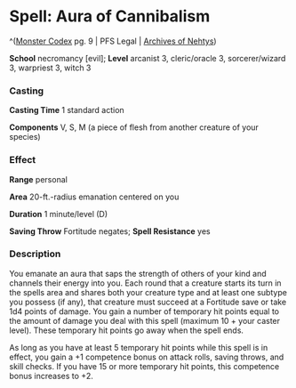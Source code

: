 # Spell: Aura of Cannibalism

^([Monster Codex][ss-aura-of-cannibalism] pg. 9 | PFS Legal | [Archives of Nehtys][sn-aura-of-cannibalism])

**School** necromancy [evil]; **Level** arcanist 3, cleric/oracle 3, sorcerer/wizard 3, warpriest 3, witch 3

### Casting

**Casting Time** 1 standard action  

**Components** V, S, M (a piece of flesh from another creature of your species)

### Effect

**Range** personal  

**Area** 20-ft.-radius emanation centered on you  

**Duration** 1 minute/level (D)  

**Saving Throw** Fortitude negates; **Spell Resistance** yes

### Description

You emanate an aura that saps the strength of others of your kind and channels their energy into you. Each round that a creature starts its turn in the spells area and shares both your creature type and at least one subtype you possess (if any), that creature must succeed at a Fortitude save or take 1d4 points of damage. You gain a number of temporary hit points equal to the amount of damage you deal with this spell (maximum 10 + your caster level). These temporary hit points go away when the spell ends.  

As long as you have at least 5 temporary hit points while this spell is in effect, you gain a +1 competence bonus on attack rolls, saving throws, and skill checks. If you have 15 or more temporary hit points, this competence bonus increases to +2.

[ss-aura-of-cannibalism]: http://paizo.com/products/btpy9926
[sn-aura-of-cannibalism]: http://www.archivesofnethys.com/SpellDisplay.aspx?ItemName=Aura%20of%20Cannibalism